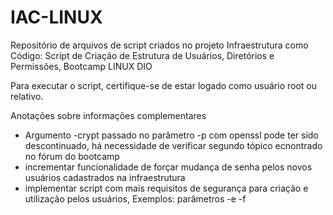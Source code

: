 # IAC-LINUX
Repositório de arquivos de script criados no projeto Infraestrutura como Código: Script de Criação de Estrutura de Usuários, Diretórios e Permissões, Bootcamp LINUX DIO

Para executar o script, certifique-se de estar logado como usuário root ou relativo.

Anotações sobre informações complementares

- Argumento -crypt passado no parâmetro -p com openssl pode ter sido descontinuado, há necessidade de verificar segundo tópico ecnontrado no fórum do bootcamp
- incrementar funcionalidade de forçar mudança de senha pelos novos usuários cadastrados na infraestrutura
- implementar script com mais requisitos de segurança para criação e utilização pelos usuários, Exemplos: parâmetros -e -f 
